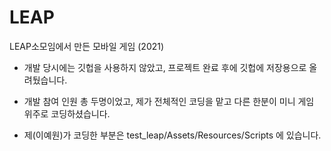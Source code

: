 # LEAP
 LEAP소모임에서 만든 모바일 게임 (2021)


 - 개발 당시에는 깃헙을 사용하지 않았고, 프로젝트 완료 후에 깃헙에 저장용으로 올려뒀습니다.

 - 개발 참여 인원 총 두명이었고, 제가 전체적인 코딩을 맡고 다른 한분이 미니 게임 위주로 코딩하셨습니다.

 - 제(이예원)가 코딩한 부분은 test_leap/Assets/Resources/Scripts 에 있습니다.
